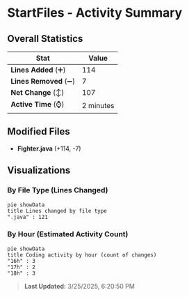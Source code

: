 # StartFiles - Activity Summary 

## Overall Statistics

| Stat                   | Value                                                             |
| ---------------------- | ----------------------------------------------------------------- |
| **Lines Added** (➕)   | 114                                          |
| **Lines Removed** (➖) | 7                                        |
| **Net Change** (↕)    | 107                |
| **Active Time** (⌚)   | 2 minutes |


## Modified Files
- **Fighter.java** (+114, -7)

## Visualizations

### By File Type (Lines Changed)

```mermaid
pie showData
title Lines changed by file type
".java" : 121
```

### By Hour (Estimated Activity Count)

```mermaid
pie showData
title Coding activity by hour (count of changes)
"16h" : 3
"17h" : 2
"18h" : 3
```


> **Last Updated:** 3/25/2025, 6:20:50 PM